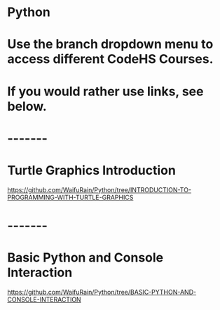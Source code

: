 # Python
# Use the branch dropdown menu to access different CodeHS Courses.
# If you would rather use links, see below.
# -------
# Turtle Graphics Introduction
https://github.com/WaifuRain/Python/tree/INTRODUCTION-TO-PROGRAMMING-WITH-TURTLE-GRAPHICS
# ------- 
# Basic Python and Console Interaction
https://github.com/WaifuRain/Python/tree/BASIC-PYTHON-AND-CONSOLE-INTERACTION
